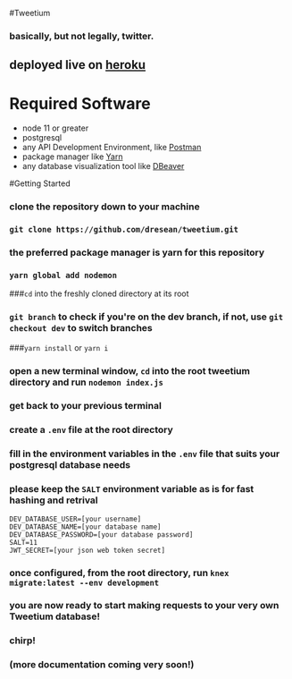 #Tweetium
### basically, but not legally, twitter.
## deployed live on [heroku](https//tweetium.herokuapp.com)

# Required Software
- node 11 or greater
- postgresql
- any API Development Environment, like [Postman](https://www.getpostman.com/)
- package manager like [Yarn](https://yarnpkg.com/en/)
- any database visualization tool like [DBeaver](https://dbeaver.io/)



#Getting Started
### clone the repository down to your machine
### `git clone https://github.com/dresean/tweetium.git`
### the preferred package manager is yarn for this repository
### `yarn global add nodemon`
###`cd` into the freshly cloned directory at its root
### `git branch` to check if you're on the dev branch, if not, use `git checkout dev` to switch branches
###`yarn install` or `yarn i`
### open a new terminal window, `cd` into the root tweetium directory and run `nodemon index.js`
### get back to your previous terminal
### create a `.env` file at the root directory
### fill in the environment variables in the `.env` file that suits your postgresql database needs
### please keep the `SALT` environment variable as is for fast hashing and retrival
```
DEV_DATABASE_USER=[your username]
DEV_DATABASE_NAME=[your database name]
DEV_DATABASE_PASSWORD=[your database password]
SALT=11
JWT_SECRET=[your json web token secret]
```
### once configured, from the root directory, run `knex migrate:latest --env development`
### you are now ready to start making requests to your very own Tweetium database!
### chirp!
###
###
###
###
###
###
### (more documentation coming very soon!)